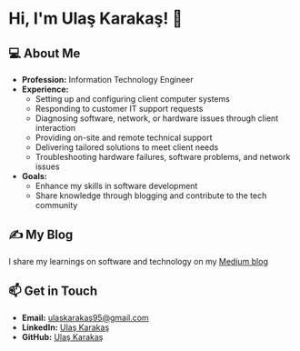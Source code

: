 # Hi, I'm Ulaş Karakaş! 👋

## 💻 About Me
- **Profession:** Information Technology Engineer  
- **Experience:**  
  - Setting up and configuring client computer systems  
  - Responding to customer IT support requests  
  - Diagnosing software, network, or hardware issues through client interaction  
  - Providing on-site and remote technical support  
  - Delivering tailored solutions to meet client needs  
  - Troubleshooting hardware failures, software problems, and network issues  
- **Goals:**  
  - Enhance my skills in software development  
  - Share knowledge through blogging and contribute to the tech community  

## ✍️ My Blog
I share my learnings on software and technology on my [Medium blog](https://medium.com/@ulaskarakas95) 

## 📫 Get in Touch
- **Email:** [ulaskarakas95@gmail.com](mailto:ulaskarakas95@gmail.com)
- **LinkedIn:** [Ulaş Karakaş](https://www.linkedin.com/in/ulas-karakas/)
- **GitHub:** [Ulaş Karakaş](https://github.com/ulaskarakas)
<!--

## 🚀 Technologies & Tools
- **Programming Languages:** [List your languages, e.g., Python, JavaScript]  
- **Tools:** [List tools you use, e.g., VS Code, Git, Docker]  
- **Interests:** Web development, network management, technical support  

## 🛠️ Featured Projects
- **[Project Name](Project Link):** Briefly describe what this project does.  
- **[Project Name](Project Link):** Briefly describe what this project does.  

**ulaskarakas/ulaskarakas** is a ✨ _special_ ✨ repository because its `README.md` (this file) appears on your GitHub profile.

Here are some ideas to get you started:

- 🔭 I’m currently working on ...
- 🌱 I’m currently learning ...
- 👯 I’m looking to collaborate on ...
- 🤔 I’m looking for help with ...
- 💬 Ask me about ...
- 📫 How to reach me: ...
- 😄 Pronouns: ...
- ⚡ Fun fact: ...

-->
